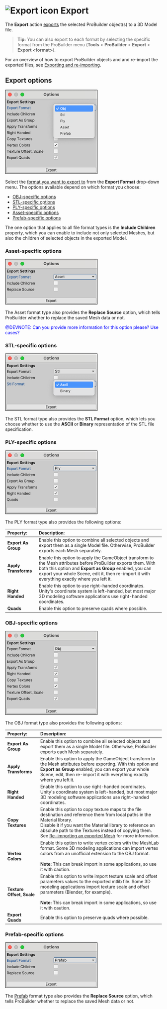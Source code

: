 # ![Export icon](images/icons/Object_Export.png) Export

The __Export__ action [exports](workflow-exporting.md#export) the selected ProBuilder object(s) to a 3D Model file. 

> **Tip:** You can also export to each format by selecting the specific format from the ProBuilder menu (**Tools** > **ProBuilder** > **Export** > **Export &lt;format&gt;**).

For an overview of how to export ProBuilder objects and and re-import the exported files, see [Exporting and re-importing](workflow-exporting.md).



## Export options

![Export options](images/Object_Export_props.png)

Select the [format you want to export to](workflow-exporting.md#formats) from the **Export Format** drop-down menu. The options available depend on which format you choose:

* [OBJ-specific options](#Obj)
* [STL-specific options](#STL)
* [PLY-specific options](#PLY)
* [Asset-specific options](#Asset)
* [Prefab-specific options](#Prefab)

The one option that applies to all file format types is the __Include Children__ property, which you can enable to include not only selected Meshes, but also the children of selected objects in the exported Model. 

<a name="Asset"></a>

### Asset-specific options

![Asset-specific export options](images/Object_Export_propsAsset.png)

The Asset format type also provides the **Replace Source** option, which tells ProBuilder whether to replace the saved Mesh data or not. 

<span style="color:blue">@DEVNOTE: Can you provide more information for this option please? Use cases? </span>



<a name="STL"></a>

### STL-specific options

![STL-specific export options](images/Object_Export_propsSTL.png)

The STL format type also provides the __STL Format__ option, which lets you choose whether to use the **ASCII** or **Binary** representation of the STL file specification. 



<a name="PLY"></a>

### PLY-specific options

![PLY-specific export options](images/Object_Export_propsPLY.png)

The PLY format type also provides the following options:

| **Property:**        | **Description:**                                             |
| :------------------- | :----------------------------------------------------------- |
| __Export As Group__  | Enable this option to combine all selected objects and export them as a single Model file. Otherwise, ProBuilder exports each Mesh separately. |
| __Apply Transforms__ | Enable this option to apply the GameObject transform to the Mesh attributes before ProBuilder exports them. With both this option and **Export as Group** enabled, you can export your whole Scene, edit it, then re-import it with everything exactly where you left it. |
| __Right Handed__     | Enable this option to use right-handed coordinates.<br />Unity's coordinate system is left-handed, but most major 3D modeling software applications use right-handed coordinates. |
| __Quads__            | Enable this option to preserve quads where possible.         |



<a name="Obj"></a>

### OBJ-specific options

![OBJ-specific export options](images/Object_Export_propsOBJ.png)

The OBJ format type also provides the following options:

| **Property:**             | **Description:**                                             |
| :------------------------ | :----------------------------------------------------------- |
| __Export As Group__       | Enable this option to combine all selected objects and export them as a single Model file. Otherwise, ProBuilder exports each Mesh separately. |
| __Apply Transforms__      | Enable this option to apply the GameObject transform to the Mesh attributes before exporting. With this option and **Export as Group** enabled, you can export your whole Scene, edit, then re-import it with everything exactly where you left it. |
| __Right Handed__          | Enable this option to use right-handed coordinates.<br />Unity's coordinate system is left-handed, but most major 3D modeling software applications use right-handed coordinates. |
| __Copy Textures__         | Enable this option to copy texture maps to the file destination and reference them from local paths in the Material library. <br />Disable it if you want the Material library to reference an absolute path to the Textures instead of copying them. See [Re-importing an exported Mesh](workflow-exporting.md#reimport) for more information. |
| __Vertex Colors__         | Enable this option to write vertex colors with the MeshLab format. Some 3D modeling applications can import vertex colors from an unofficial extension to the OBJ format. <br /><br />**Note:** This can break import in some applications, so use it with caution. |
| __Texture Offset, Scale__ | Enable this option to write import texture scale and offset parameters values to the exported mtlib file. Some 3D modeling applications import texture scale and offset parameters (Blender, for example). <br /><br />**Note:** This can break import in some applications, so use it with caution. |
| **Export Quads**          | Enable this option to preserve quads where possible.         |



<a name="Prefab"></a>

### Prefab-specific options

![Asset-specific export options](images/Object_Export_propsPrefab.png)

The [Prefab](https://docs.unity3d.com/Manual/Prefabs.html) format type also provides the **Replace Source** option, which tells ProBuilder whether to replace the saved Mesh data or not.



